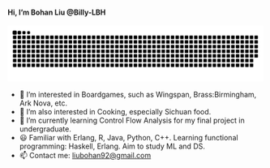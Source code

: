 #### Hi, I’m Bohan Liu @Billy-LBH

<picture>
  <source media="(prefers-color-scheme: dark)" srcset="https://raw.githubusercontent.com/Billy-LBH/Billy-LBH/output/github-contribution-grid-snake-dark.svg">
  <source media="(prefers-color-scheme: light)" srcset="https://raw.githubusercontent.com/Billy-LBH/Billy-LBH/output/github-contribution-grid-snake.svg">
  <img alt="github contribution grid snake animation" src="https://raw.githubusercontent.com/Billy-LBH/Billy-LBH/output/github-contribution-grid-snake.svg">
</picture>

- 👀 I’m interested in Boardgames, such as Wingspan, Brass:Birmingham, Ark Nova, etc.
- 🍲 I’m also interested in Cooking, especially Sichuan food.
- 🌱 I’m currently learning Control Flow Analysis for my final project in undergraduate.
- 😃 Familiar with Erlang, R, Java, Python, C++. Learning functional programming: Haskell, Erlang. Aim to study ML and DS.
- 📫 Contact me: liubohan92@gmail.com

<!---
Billy-LBH/Billy-LBH is a ✨ special ✨ repository because its `README.md` (this file) appears on your GitHub profile.
You can click the Preview link to take a look at your changes.
--->
